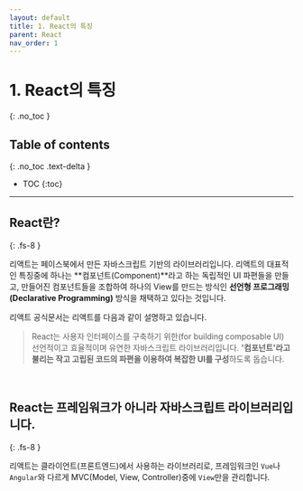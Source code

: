 ```yaml
---
layout: default
title: 1. React의 특징
parent: React
nav_order: 1
---
```


# 1. React의 특징
{: .no_toc }

## Table of contents
{: .no_toc .text-delta }

- TOC
{:toc}

---

## React란?
{: .fs-8 }

리액트는 페이스북에서 만든 자바스크립트 기반의 라이브러리입니다. 리액트의 대표적인 특징중에 하나는 **컴포넌트(Component)**라고 하는 독립적인 UI 파편들을 만들고, 만들어진 컴포넌트들을 조합하여 하나의 View를 만드는 방식인 **선언형 프로그래밍(Declarative Programming)** 방식을 채택하고 있다는 것입니다.

리액트 공식문서는 리액트를 다음과 같이 설명하고 있습니다.

> React는 사용자 인터페이스를 구축하기 위한(for building composable UI) 선언적이고 효율적이며 유연한 자바스크립트 라이브러리입니다. **'컴포넌트'라고 불리는 작고 고립된 코드의 파편을 이용하여 복잡한 UI를 구성**하도록 돕습니다.

&nbsp;

## React는 프레임워크가 아니라 자바스크립트 라이브러리입니다.
{: .fs-8 }

리액트는 클라이언트(프론트엔드)에서 사용하는 라이브러리로, 프레임워크인 `Vue`나 `Angular`와 다르게 MVC(Model, View, Controller)중에 `View`만을 관리합니다.
